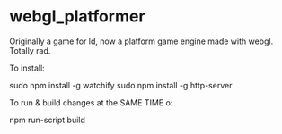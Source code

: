 # webgl_platformer
Originally a game for ld, now a platform game engine made with webgl. Totally rad.

To install:

  sudo npm install -g watchify
  sudo npm install -g http-server

To run & build changes at the SAME TIME o:

  npm run-script build

